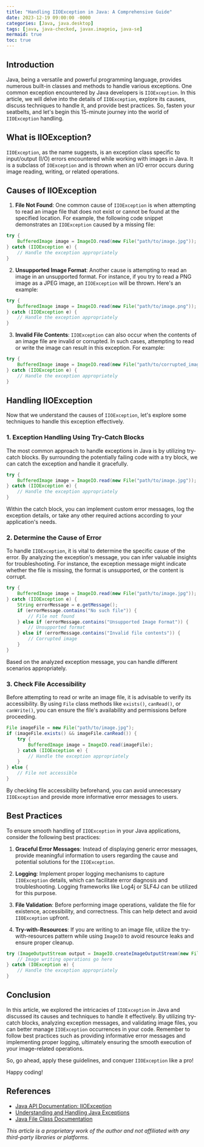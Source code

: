 ```yaml
---
title: "Handling IIOException in Java: A Comprehensive Guide"
date: 2023-12-19 09:00:00 -0000
categories: [Java, java.desktop]
tags: [java, java-checked, javax.imageio, java-se]
mermaid: true
toc: true
---
```



## Introduction

Java, being a versatile and powerful programming language, provides numerous built-in classes and methods to handle various exceptions. One common exception encountered by Java developers is `IIOException`. In this article, we will delve into the details of `IIOException`, explore its causes, discuss techniques to handle it, and provide best practices. So, fasten your seatbelts, and let's begin this 15-minute journey into the world of `IIOException` handling.

## What is IIOException?

`IIOException`, as the name suggests, is an exception class specific to input/output (I/O) errors encountered while working with images in Java. It is a subclass of `IOException` and is thrown when an I/O error occurs during image reading, writing, or related operations.

## Causes of IIOException

1. **File Not Found**: One common cause of `IIOException` is when attempting to read an image file that does not exist or cannot be found at the specified location. For example, the following code snippet demonstrates an `IIOException` caused by a missing file:

```java
try {
    BufferedImage image = ImageIO.read(new File("path/to/image.jpg"));
} catch (IIOException e) {
    // Handle the exception appropriately
}
```

2. **Unsupported Image Format**: Another cause is attempting to read an image in an unsupported format. For instance, if you try to read a PNG image as a JPEG image, an `IIOException` will be thrown. Here's an example:

```java
try {
    BufferedImage image = ImageIO.read(new File("path/to/image.png"));
} catch (IIOException e) {
    // Handle the exception appropriately
}
```

3. **Invalid File Contents**: `IIOException` can also occur when the contents of an image file are invalid or corrupted. In such cases, attempting to read or write the image can result in this exception. For example:

```java
try {
    BufferedImage image = ImageIO.read(new File("path/to/corrupted_image.jpg"));
} catch (IIOException e) {
    // Handle the exception appropriately
}
```

## Handling IIOException

Now that we understand the causes of `IIOException`, let's explore some techniques to handle this exception effectively.

### 1. Exception Handling Using Try-Catch Blocks

The most common approach to handle exceptions in Java is by utilizing try-catch blocks. By surrounding the potentially failing code with a try block, we can catch the exception and handle it gracefully.

```java
try {
    BufferedImage image = ImageIO.read(new File("path/to/image.jpg"));
} catch (IIOException e) {
    // Handle the exception appropriately
}
```

Within the catch block, you can implement custom error messages, log the exception details, or take any other required actions according to your application's needs.

### 2. Determine the Cause of Error

To handle `IIOException`, it is vital to determine the specific cause of the error. By analyzing the exception's message, you can infer valuable insights for troubleshooting. For instance, the exception message might indicate whether the file is missing, the format is unsupported, or the content is corrupt.

```java
try {
    BufferedImage image = ImageIO.read(new File("path/to/image.jpg"));
} catch (IIOException e) {
    String errorMessage = e.getMessage();
    if (errorMessage.contains("No such file")) {
        // File not found
    } else if (errorMessage.contains("Unsupported Image Format")) {
        // Unsupported format
    } else if (errorMessage.contains("Invalid file contents")) {
        // Corrupted image
    }
}
```

Based on the analyzed exception message, you can handle different scenarios appropriately.

### 3. Check File Accessibility

Before attempting to read or write an image file, it is advisable to verify its accessibility. By using `File` class methods like `exists()`, `canRead()`, or `canWrite()`, you can ensure the file's availability and permissions before proceeding.

```java
File imageFile = new File("path/to/image.jpg");
if (imageFile.exists() && imageFile.canRead()) {
    try {
        BufferedImage image = ImageIO.read(imageFile);
    } catch (IIOException e) {
        // Handle the exception appropriately
    }
} else {
    // File not accessible
}
```

By checking file accessibility beforehand, you can avoid unnecessary `IIOException` and provide more informative error messages to users.

## Best Practices

To ensure smooth handling of `IIOException` in your Java applications, consider the following best practices:

1. **Graceful Error Messages**: Instead of displaying generic error messages, provide meaningful information to users regarding the cause and potential solutions for the `IIOException`.

2. **Logging**: Implement proper logging mechanisms to capture `IIOException` details, which can facilitate error diagnosis and troubleshooting. Logging frameworks like Log4j or SLF4J can be utilized for this purpose.

3. **File Validation**: Before performing image operations, validate the file for existence, accessibility, and correctness. This can help detect and avoid `IIOException` upfront.

4. **Try-with-Resources**: If you are writing to an image file, utilize the try-with-resources pattern while using `ImageIO` to avoid resource leaks and ensure proper cleanup.

```java
try (ImageOutputStream output = ImageIO.createImageOutputStream(new File("path/to/output.jpg"))) {
    // Image writing operations go here
} catch (IOException e) {
    // Handle the exception appropriately
}
```

## Conclusion

In this article, we explored the intricacies of `IIOException` in Java and discussed its causes and techniques to handle it effectively. By utilizing try-catch blocks, analyzing exception messages, and validating image files, you can better manage `IIOException` occurrences in your code. Remember to follow best practices such as providing informative error messages and implementing proper logging, ultimately ensuring the smooth execution of your image-related operations.

So, go ahead, apply these guidelines, and conquer `IIOException` like a pro!

Happy coding!

## References

- [Java API Documentation: IIOException](https://docs.oracle.com/en/java/javase/15/docs/api/java.desktop/javax/imageio/IIOException.html)
- [Understanding and Handling Java Exceptions](https://www.baeldung.com/java-exceptions)
- [Java File Class Documentation](https://docs.oracle.com/en/java/javase/15/docs/api/java.base/java/io/File.html)

*This article is a proprietary work of the author and not affiliated with any third-party libraries or platforms.*
